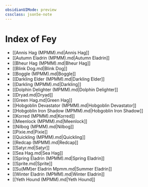 ```yaml
---
obsidianUIMode: preview
cssclass: json5e-note
---
```

# Index of Fey

- [[Annis Hag (MPMM).md|Annis Hag]]
- [[Autumn Eladrin (MPMM).md|Autumn Eladrin]]
- [[Bheur Hag (MPMM).md|Bheur Hag]]
- [[Blink Dog.md|Blink Dog]]
- [[Boggle (MPMM).md|Boggle]]
- [[Darkling Elder (MPMM).md|Darkling Elder]]
- [[Darkling (MPMM).md|Darkling]]
- [[Dolphin Delighter (MPMM).md|Dolphin Delighter]]
- [[Dryad.md|Dryad]]
- [[Green Hag.md|Green Hag]]
- [[Hobgoblin Devastator (MPMM).md|Hobgoblin Devastator]]
- [[Hobgoblin Iron Shadow (MPMM).md|Hobgoblin Iron Shadow]]
- [[Korred (MPMM).md|Korred]]
- [[Meenlock (MPMM).md|Meenlock]]
- [[Nilbog (MPMM).md|Nilbog]]
- [[Pixie.md|Pixie]]
- [[Quickling (MPMM).md|Quickling]]
- [[Redcap (MPMM).md|Redcap]]
- [[Satyr.md|Satyr]]
- [[Sea Hag.md|Sea Hag]]
- [[Spring Eladrin (MPMM).md|Spring Eladrin]]
- [[Sprite.md|Sprite]]
- [[Su(MM)er Eladrin Mpmm.md|Summer Eladrin]]
- [[Winter Eladrin (MPMM).md|Winter Eladrin]]
- [[Yeth Hound (MPMM).md|Yeth Hound]]
